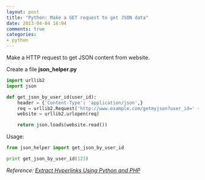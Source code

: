 ```yaml
---
layout: post
title: "Python: Make a GET request to get JSON data"
date: 2013-04-04 16:04
comments: true
categories: 
- python
---
```


Make a HTTP request to get JSON content from website.

Create a file **json_helper.py**

```py
import urllib2
import json

def get_json_by_user_id(user_id):
    header = {'Content-Type': 'application/json',}
    req = urllib2.Request('http://www.example.com/getmyjson?user_id=' + user_id)
    website = urllib2.urlopen(req)

    return json.loads(website.read())
```

Usage:

```py
from json_helper import get_json_by_user_id

print get_json_by_user_id(123)
```

_Reference: [Extract Hyperlinks Using Python and PHP](http://kianmeng.org/blog/2013/03/11/extract-hyperlinks-using-python-and-php/)_
